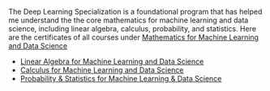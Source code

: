 The Deep Learning Specialization is a foundational program that has helped me understand the the core mathematics for machine learning and data science, including linear algebra, calculus, probability, and statistics.
Here are the certificates of all courses under [Mathematics for Machine Learning and Data Science](https://www.coursera.org/account/accomplishments/specialization/certificate/3QEAWAG552X2)

* [Linear Algebra for Machine Learning and Data Science](https://coursera.org/share/7b2c6f3a914c25da00a55d887349e0c0)
* [Calculus for Machine Learning and Data Science](https://coursera.org/share/86caf9135244948d44dcfb4e37157d66)
* [Probability &amp; Statistics for Machine Learning &amp; Data Science](https://coursera.org/share/f5ef385eec0ee36194265f683253fddb)
